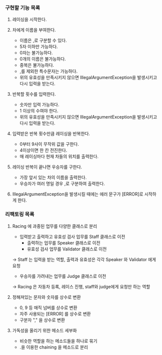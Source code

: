 ### 구현할 기능 목록

1. 레이싱을 시작한다.
   

2. 차에게 이름을 부여한다.
   - 이름은 ,로 구분할 수 있다.
   - 5자 이하만 가능하다.
   - 0자는 불가능하다.
   - 0개의 이름은 불가능하다. 
   - 중복은 불가능하다.
   - ,를 제외한 특수문자는 가능하다.
   - 위의 유효성을 만족시키지 않으면 IllegalArgumentException을 발생시키고 다시 입력을 받는다.

    
3. 반복할 횟수를 입력한다.
   - 숫자만 입력 가능하다.
   - 1 이상의 수여야 한다.
   - 위의 유효성을 만족시키지 않으면 IllegalArgumentException을 발생시키고 다시 입력을 받는다.
   

4. 입력받은 반복 횟수만큼 레이싱을 반복한다.
   - 0부터 9사이 무작위 값을 구한다.
   - 4이상이면 한 칸 전진한다.
   - 매 레이싱마다 현재 차들의 위치를 출력한다.


6. 레이싱 반복이 끝나면 우승자를 구한다.
   - 가장 앞서 있는 차의 이름을 출력한다.
   - 우승자가 여러 명일 경우 ,로 구분하여 출력한다.


7. IllegalArgumentException을 발생시킬 때에는 에러 문구가 [ERROR]로 시작하게 한다.

### 리팩토링 목록

1. Racing 에 과중된 업무를 다양한 클래스로 분리
   - 입력받고 출력하고 유효성 검사 업무를 Staff 클래스로 이전
      - 출력하는 업무를 Speaker 클래스로 이전
      - 유효성 검사 업무를 Validator 클래스로 이전
   
   -> Staff 는 입력을 받는 역할, 출력과 유효성은 각각 Speaker 와 Validator 에게 요청

   - 우승자를 가려내는 업무를 Judge 클래스로 이전

   -> Racing 은 자동차 등록, 레이스 진행, staff와 judge에게 요청만 하는 역할

2. 정해져있는 문자와 숫자를 상수로 변환
   - 0, 9 등 매직 넘버를 상수로 변환
   - 자주 사용되는 [ERROR] 를 상수로 변환 
   - 구분자 "," 을 상수로 변환
   
3. 가독성을 올리기 위한 메소드 세부화
   - 비슷한 역할을 하는 메소드들을 하나로 묶기
   - .을 이용한 chaining 을 메소드로 분리